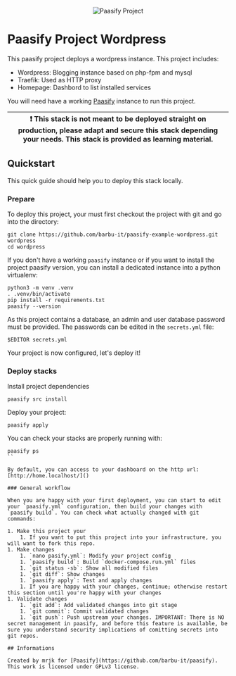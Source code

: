 <p align='center'>
<img src="https://github.com/barbu-it/paasify/raw/develop/logo/paasify_project.svg" alt="Paasify Project">
</p>

# Paasify Project Wordpress

This paasify project deploys a wordpress instance. This project includes:

* Wordpress: Blogging instance based on php-fpm and mysql
* Traefik: Used as HTTP proxy
* Homepage: Dashbord to list installed services

You will need have a working [Paasify](https://github.com/barbu-it/paasify) instance to run this project.

| :exclamation:  This stack is not meant to be deployed straight on production, please adapt and secure this stack depending your needs. This stack is provided as learning material.  |
|-----------------------------------------|


## Quickstart

This quick guide should help you to deploy this stack locally.

### Prepare

To deploy this project, your must first checkout the project with git and go into the directory:
```
git clone https://github.com/barbu-it/paasify-example-wordpress.git wordpress
cd wordpress
```

If you don't have a working `paasify` instance or if you want to install the project paasify version, you can install a dedicated instance into a python virtualenv:
```
python3 -m venv .venv
. .venv/bin/activate
pip install -r requirements.txt
paasify --version
```

As this project contains a database, an admin and user database password must be provided. The passwords can be edited in the `secrets.yml` file:
```
$EDITOR secrets.yml
```

Your project is now configured, let's deploy it!

### Deploy stacks

Install project dependencies
```
paasify src install
```

Deploy your project:
```
paasify apply
```

You can check your stacks are properly running with:
```
paasify ps
``

By default, you can access to your dashboard on the http url: [http://home.localhost/]()

### General workflow

When you are happy with your first deployment, you can start to edit your `paasify.yml` configuration, then build your changes with `paasify build`. You can check what actually changed with git commands:

1. Make this project your
    1. If you want to put this project into your infrastructure, you will want to fork this repo.
1. Make changes
    1. `nano pasify.yml`: Modify your project config
    1. `paasify build`: Build `docker-compose.run.yml` files
    1. `git status -sb`: Show all modified files
    1. `git diff`: Show changes
    1. `paasify apply`: Test and apply changes
    1. If you are happy with your changes, continue; otherwise restart this section until you're happy with your changes
1. Validate changes
    1. `git add`: Add validated changes into git stage
    1. `git commit`: Commit validated changes
    1. `git push`: Push upstream your changes. IMPORTANT: There is NO secret management in paasify, and before this feature is available, be sure you understand security implications of comitting secrets into git repos.

## Informations

Created by mrjk for [Paasify](https://github.com/barbu-it/paasify). This work is licensed under GPLv3 license.
 
